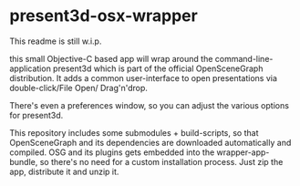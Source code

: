 present3d-osx-wrapper
=====================

This readme is still w.i.p.

this small Objective-C based app will wrap around the command-line-application present3d which is part of the official OpenSceneGraph distribution. It adds a common user-interface to open presentations via double-click/File Open/ Drag'n'drop. 

There's even a preferences window, so you can adjust the various options for present3d. 

This repository includes some submodules + build-scripts, so that OpenSceneGraph and its dependencies are downloaded automatically and compiled. OSG and its plugins gets embedded into the wrapper-app-bundle, so there's no need for a custom installation process. Just zip the app, distribute it and unzip it. 


